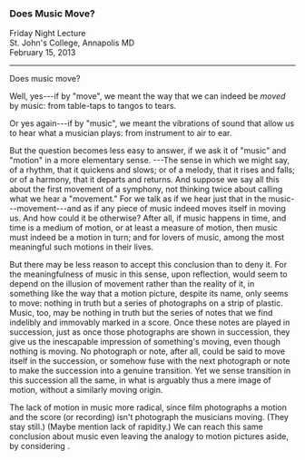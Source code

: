 ### Does Music Move?  

Friday Night Lecture  
St. John's College, Annapolis MD  
February 15, 2013

***

Does music move? 

Well, yes---if by "move", we meant the way that we can
indeed be *moved* by music: from table-taps to tangos to
tears. 

Or yes again---if by "music", we meant the vibrations of
sound that allow us to hear what a musician plays: from
instrument to air to ear.

But the question becomes less easy to answer, if we ask it of "music"
and "motion" in a more elementary sense. ---The sense in which we might
say, of a rhythm, that it quickens and slows; or of a melody, that it
rises and falls; or of a harmony, that it departs and returns. And
suppose we say all this about the first movement of a symphony, not
thinking twice about calling what we hear a "movement." For we talk as
if we hear just that in the music---movement---and as if any piece of
music indeed moves itself in moving us. And how could it be otherwise?
After all, if music happens in time, and time is a medium of motion,
or at least a measure of motion, then music must indeed be a motion in
turn; and for lovers of music, among the most meaningful such motions in
their lives.

But there may be less reason to accept this conclusion than
to deny it. For the meaningfulness of music in this sense,
upon reflection, would seem to depend on the illusion of
movement rather than the reality of it, in something like
the way that a motion picture, despite its name, only seems
to move: nothing in truth but a series of photographs on a
strip of plastic. Music, too, may be nothing in truth but
the series of notes that we find indelibly and immovably
marked in a score. Once these notes are played in
succession, just as once those photographs are shown in
succession, they give us the inescapable impression of
something's moving, even though nothing is moving. No
photograph or note, after all, could be said to move itself
in the succession, or somehow fuse with the next photograph
or note to make the succession into a genuine transition.
Yet we sense transition in this succession all the same, in
what is arguably thus a mere image of motion, without a
similarly moving origin. 

The lack of motion in music more radical, since film
photographs a motion and the score (or recording) isn't photograph the
musicians moving. (They stay still.) (Maybe mention lack of rapidity.) We can reach this same conclusion about music even leaving the analogy
to motion pictures aside, by considering . 
